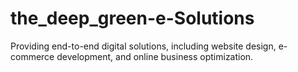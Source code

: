 # the_deep_green-e-Solutions
Providing end-to-end digital solutions, including website design, e-commerce development, and online business optimization.
